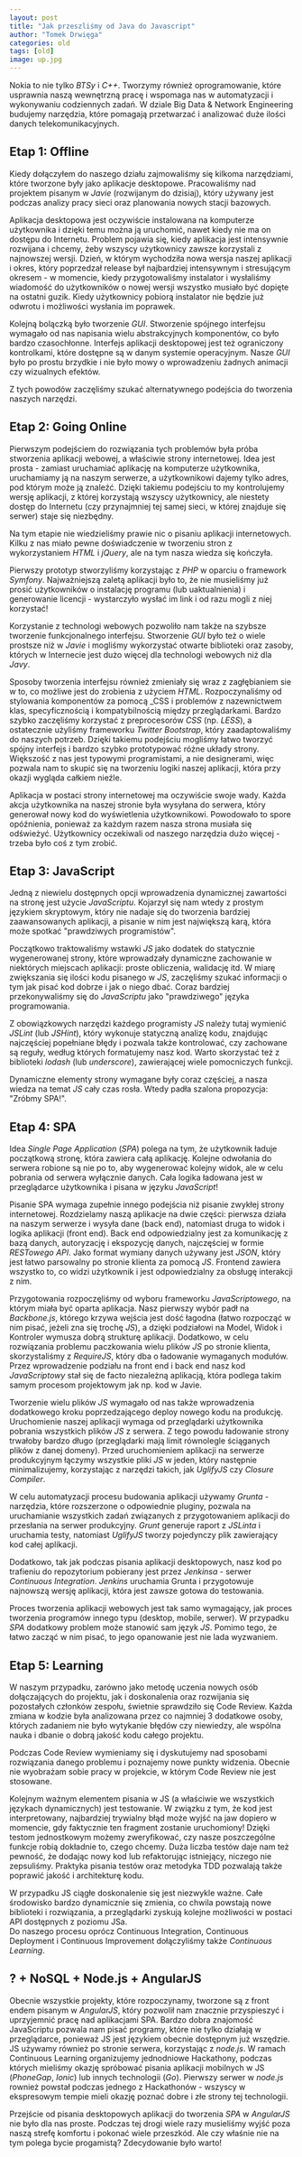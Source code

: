 ```yaml
---
layout: post
title: "Jak przeszliśmy od Java do Javascript"
author: "Tomek Drwięga"
categories: old
tags: [old]
image: up.jpg
---
```


Nokia to nie tylko _BTSy_ i _C++_. Tworzymy również oprogramowanie, które usprawnia naszą wewnętrzną pracę i wspomaga nas w automatyzacji i wykonywaniu codziennych zadań. W dziale Big Data & Network Engineering budujemy narzędzia, które pomagają przetwarzać i analizować duże ilości danych telekomunikacyjnych.

## Etap 1: Offline

Kiedy dołączyłem do naszego działu zajmowaliśmy się kilkoma narzędziami, które tworzone były jako aplikacje desktopowe. Pracowaliśmy nad projektem pisanym w _Javie_ (rozwijanym do dzisiaj), który używany jest podczas analizy pracy sieci oraz planowania nowych stacji bazowych.

Aplikacja desktopowa jest oczywiście instalowana na komputerze użytkownika i dzięki temu można ją uruchomić, nawet kiedy nie ma on dostępu do Internetu. Problem pojawia się, kiedy aplikacja jest intensywnie rozwijana i chcemy, żeby wszyscy użytkownicy zawsze korzystali z najnowszej wersji. Dzień, w którym wychodziła nowa wersja naszej aplikacji i okres, który poprzedzał release był najbardziej intensywnym i stresującym okresem - w momencie, kiedy przygotowaliśmy instalator i wysłaliśmy wiadomość do użytkowników o nowej wersji wszystko musiało być dopięte na ostatni guzik. Kiedy użytkownicy pobiorą instalator nie będzie już odwrotu i możliwości wysłania im poprawek.

Kolejną bolączką było tworzenie _GUI_. Stworzenie spójnego interfejsu wymagało od nas napisania wielu abstrakcyjnych komponentów, co było bardzo czasochłonne. Interfejs aplikacji desktopowej jest też ograniczony kontrolkami, które dostępne są w danym systemie operacyjnym. Nasze _GUI_ było po prostu brzydkie i nie było mowy o wprowadzeniu żadnych animacji czy wizualnych efektów.

Z tych powodów zaczęliśmy szukać alternatywnego podejścia do tworzenia naszych narzędzi.

## Etap 2: Going Online

Pierwszym podejściem do rozwiązania tych problemów była próba stworzenia aplikacji webowej, a właściwie strony internetowej. Idea jest prosta - zamiast uruchamiać aplikację na komputerze użytkownika, uruchamiamy ją na naszym serwerze, a użytkownikowi dajemy tylko adres, pod którym może ją znaleźć. Dzięki takiemu podejściu to my kontrolujemy wersję aplikacji, z której korzystają wszyscy użytkownicy, ale niestety dostęp do Internetu (czy przynajmniej tej samej sieci, w której znajduje się serwer) staje się niezbędny.

Na tym etapie nie wiedzieliśmy prawie nic o pisaniu aplikacji internetowych. Kilku z nas miało pewne doświadczenie w tworzeniu stron z wykorzystaniem _HTML_ i _jQuery_, ale na tym nasza wiedza się kończyła.

Pierwszy prototyp stworzyliśmy korzystając z _PHP_ w oparciu o framework _Symfony_. Najważniejszą zaletą aplikacji było to, że nie musieliśmy już prosić użytkowników o instalację programu (lub uaktualnienia) i generowanie licencji - wystarczyło wysłać im link i od razu mogli z niej korzystać!

Korzystanie z technologi webowych pozwoliło nam także na szybsze tworzenie funkcjonalnego interfejsu. Stworzenie _GUI_ było też o wiele prostsze niż w _Javie_ i mogliśmy wykorzystać otwarte biblioteki oraz zasoby, których w Internecie jest dużo więcej dla technologi webowych niż dla _Javy_.

Sposoby tworzenia interfejsu również zmieniały się wraz z zagłębianiem sie w to, co możliwe jest do zrobienia z użyciem _HTML_. Rozpoczynaliśmy od stylowania komponentów za pomocą _CSS i problemów z nazewnictwem klas, specyficznością i kompatybilnością między przeglądarkami. Bardzo szybko zaczęliśmy korzystać z preprocesorów _CSS_ (np. _LESS_), a ostatecznie użyliśmy frameworku _Twitter Bootstrap_, który zaadaptowaliśmy do naszych potrzeb. Dzięki takiemu podejściu mogliśmy łatwo tworzyć spójny interfejs i bardzo szybko prototypować różne układy strony. Większość z nas jest typowymi programistami, a nie designerami, więc pozwala nam to skupić się na tworzeniu logiki naszej aplikacji, która przy okazji wygląda całkiem nieźle.

Aplikacja w postaci strony internetowej ma oczywiście swoje wady. Każda akcja użytkownika na naszej stronie była wysyłana do serwera, który generował nowy kod do wyświetlenia użytkownikowi. Powodowało to spore opóźnienia, ponieważ za każdym razem nasza strona musiała się odświeżyć. Użytkownicy oczekiwali od naszego narzędzia dużo więcej - trzeba było coś z tym zrobić.

## Etap 3: JavaScript

Jedną z niewielu dostępnych opcji wprowadzenia dynamicznej zawartości na stronę jest użycie _JavaScriptu_. Kojarzył się nam wtedy z prostym językiem skryptowym, który nie nadaje się do tworzenia bardziej zaawansowanych aplikacji, a pisanie w nim jest największą karą, która może spotkać "prawdziwych programistów".

Początkowo traktowaliśmy wstawki _JS_ jako dodatek do statycznie wygenerowanej strony, które wprowadzały dynamiczne zachowanie w niektórych miejscach aplikacji: proste obliczenia, walidację itd. W miarę zwiększania się ilości kodu pisanego w _JS_, zaczęliśmy szukać informacji o tym jak pisać kod dobrze i jak o niego dbać. Coraz bardziej przekonywaliśmy się do _JavaScriptu_ jako "prawdziwego" języka programowania.

Z obowiązkowych narzędzi każdego programisty _JS_ należy tutaj wymienić _JSLint_ (lub _JSHint_), który wykonuje statyczną analizę kodu, znajdując najczęściej popełniane błędy i pozwala także kontrolować, czy zachowane są reguły, według których formatujemy nasz kod. Warto skorzystać też z biblioteki _lodash_ (lub _underscore_), zawierającej wiele pomocniczych funkcji.

Dynamiczne elementy strony wymagane były coraz częściej, a nasza wiedza na temat _JS_ cały czas rosła. Wtedy padła szalona propozycja: "Zróbmy SPA!".

## Etap 4: SPA

Idea _Single Page Application_ (_SPA_) polega na tym, że użytkownik ładuje początkową stronę, która zawiera całą aplikację. Kolejne odwołania do serwera robione są nie po to, aby wygenerować kolejny widok, ale w celu pobrania od serwera wyłącznie danych. Cała logika ładowana jest w przeglądarce użytkownika i pisana w języku _JavaScript_!

Pisanie SPA wymaga zupełnie innego podejścia niż pisanie zwykłej strony internetowej. Rozdzielamy naszą aplikacje na dwie części: pierwsza działa na naszym serwerze i wysyła dane (back end), natomiast druga to widok i logika aplikacji (front end). Back end odpowiedzialny jest za komunikację z bazą danych, autoryzację i ekspozycję danych, najczęściej w formie _RESTowego API_. Jako format wymiany danych używany jest _JSON_, który jest łatwo parsowalny po stronie klienta za pomocą _JS_. Frontend zawiera wszystko to, co widzi użytkownik i jest odpowiedzialny za obsługę interakcji z nim.

Przygotowania rozpoczęliśmy od wyboru frameworku _JavaScriptowego_, na którym miała być oparta aplikacja. Nasz pierwszy wybór padł na _Backbone.js_, którego krzywa wejścia jest dość łagodna (łatwo rozpocząć w nim pisać, jeżeli zna się trochę _JS_), a dzięki podziałowi na Model, Widok i Kontroler wymusza dobrą strukturę aplikacji. Dodatkowo, w celu rozwiązania problemu paczkowania wielu plików _JS_ po stronie klienta, skorzystaliśmy z _RequireJS_, który dba o ładowanie wymaganych modułów. Przez wprowadzenie podziału na front end i back end nasz kod _JavaScriptowy_ stał się de facto niezależną aplikacją, która podlega takim samym procesom projektowym jak np. kod w Javie.

Tworzenie wielu plików _JS_ wymagało od nas także wprowadzenia dodatkowego kroku poprzedzającego deploy nowego kodu na produkcję. Uruchomienie naszej aplikacji wymaga od przeglądarki użytkownika pobrania wszystkich plików _JS_ z serwera. Z tego powodu ładowanie strony trwałoby bardzo długo (przeglądarki mają limit równolegle ściąganych plików z danej domeny). Przed uruchomieniem aplikacji na serwerze produkcyjnym łączymy wszystkie pliki _JS_ w jeden, który następnie minimalizujemy, korzystając z narzędzi takich, jak _UglifyJS_ czy _Closure Compiler_.

W celu automatyzacji procesu budowania aplikacji używamy _Grunta_ - narzędzia, które rozszerzone o odpowiednie pluginy, pozwala na uruchamianie wszystkich zadań związanych z przygotowaniem aplikacji do przesłania na serwer produkcyjny. _Grunt_ generuje raport z _JSLinta_ i uruchamia testy, natomiast _UglifyJS_ tworzy pojedynczy plik zawierający kod całej aplikacji.

Dodatkowo, tak jak podczas pisania aplikacji desktopowych, nasz kod po trafieniu do repozytorium pobierany jest przez _Jenkinsa_ - serwer _Continuous Integration_. _Jenkins_ uruchamia Grunta i przygotowuje najnowszą wersję aplikacji, która jest zawsze gotowa do testowania.

Proces tworzenia aplikacji webowych jest tak samo wymagający, jak proces tworzenia programów innego typu (desktop, mobile, serwer). W przypadku _SPA_ dodatkowy problem może stanowić sam język _JS_. Pomimo tego, że łatwo zacząć w nim pisać, to jego opanowanie jest nie lada wyzwaniem.

## Etap 5: Learning

W naszym przypadku, zarówno jako metodę uczenia nowych osób dołączających do projektu, jak i doskonalenia oraz rozwijania się pozostałych członków zespołu, świetnie sprawdziło się Code Review. Każda zmiana w kodzie była analizowana przez co najmniej 3 dodatkowe osoby, których zadaniem nie było wytykanie błędów czy niewiedzy, ale wspólna nauka i dbanie o dobrą jakość kodu całego projektu.

Podczas Code Review wymieniamy się i dyskutujemy nad sposobami rozwiązania danego problemu i poznajemy nowe punkty widzenia. Obecnie nie wyobrażam sobie pracy w projekcie, w którym Code Review nie jest stosowane.

Kolejnym ważnym elementem pisania w JS (a właściwie we wszystkich językach dynamicznych) jest testowanie. W związku z tym, że kod jest interpretowany, najbardziej trywialny błąd może wyjść na jaw dopiero w momencie, gdy faktycznie ten fragment zostanie uruchomiony! Dzięki testom jednostkowym możemy zweryfikować, czy nasze poszczególne funkcje robią dokładnie to, czego chcemy. Duża liczba testów daje nam też pewność, że dodając nowy kod lub refaktorując istniejący, niczego nie zepsuliśmy. Praktyka pisania testów oraz metodyka TDD pozwalają także poprawić jakość i architekturę kodu.

W przypadku JS ciągłe doskonalenie się jest niezwykle ważne. Całe środowisko bardzo dynamicznie się zmienia, co chwila powstają nowe biblioteki i rozwiązania, a przeglądarki zyskują kolejne możliwości w postaci API dostępnych z poziomu JSa.  
Do naszego procesu oprócz Continuous Integration, Continuous Deployment i Continuous Improvement dołączyliśmy także _Continuous Learning_.

## ? + NoSQL + Node.js + AngularJS

Obecnie wszystkie projekty, które rozpoczynamy, tworzone są z front endem pisanym w _AngularJS_, który pozwolił nam znacznie przyspieszyć i uprzyjemnić pracę nad aplikacjami SPA. Bardzo dobra znajomość JavaScriptu pozwala nam pisać programy, które nie tylko działają w przeglądarce, ponieważ JS jest językiem obecnie dostępnym już wszędzie. JS używamy również po stronie serwera, korzystając z _node.js_. W ramach Continuous Learning organizujemy jednodniowe Hackathony, podczas których mieliśmy okazję spróbować pisania aplikacji mobilnych w JS (_PhoneGap_, _Ionic_) lub innych technologii (_Go_). Pierwszy serwer w _node.js_ rownież powstał podczas jednego z Hackathonów - wszyscy w ekspresowym tempie mieli okazję poznać dobre i złe strony tej technologii.

Przejście od pisania desktopowych aplikacji do tworzenia _SPA_ w _AngularJS_ nie było dla nas proste. Podczas tej drogi wiele razy musieliśmy wyjść poza naszą strefę komfortu i pokonać wiele przeszkód. Ale czy właśnie nie na tym polega bycie progamistą? Zdecydowanie było warto!
